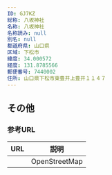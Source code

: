 ```yaml
---
ID: GJ7KZ
総称: 八坂神社
名称: 八坂神社
名称読み: null
別名: null
都道府県: 山口県
区域: 下松市
緯度: 34.000572
経度: 131.8785566
郵便番号: 7440002
住所: 山口県下松市東豊井上豊井１１４７
---
```


## その他

### 参考URL

| URL | 説明          |
| --- | ------------- |
|     | OpenStreetMap |
